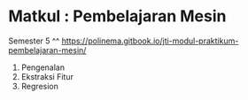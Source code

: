 # Matkul : Pembelajaran Mesin
Semester 5 ^^
https://polinema.gitbook.io/jti-modul-praktikum-pembelajaran-mesin/ 

1. Pengenalan
2. Ekstraksi Fitur
3. Regresion
